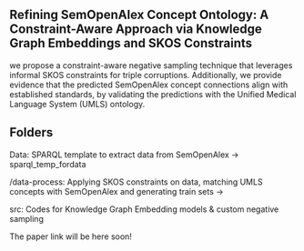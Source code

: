 ## Refining SemOpenAlex Concept Ontology: A Constraint-Aware Approach via Knowledge Graph Embeddings and SKOS Constraints

we propose a constraint-aware negative sampling technique that leverages informal SKOS constraints for triple corruptions. Additionally, we provide evidence that the predicted SemOpenAlex concept connections align with established standards, by validating the predictions with the Unified Medical Language System (UMLS) ontology.

## Folders
Data: SPARQL template to extract data from SemOpenAlex -> sparql_temp_fordata 

/data-process: Applying SKOS constraints on data, matching UMLS concepts with SemOpenAlex and generating train sets ->

src: Codes for Knowledge Graph Embedding models & custom negative sampling


The paper link will be here soon!
